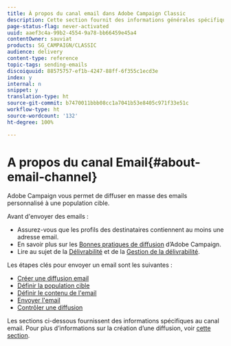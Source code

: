 ```yaml
---
title: À propos du canal email dans Adobe Campaign Classic
description: Cette section fournit des informations générales spécifiques au canal email dans Adobe Campaign Classic.
page-status-flag: never-activated
uuid: aaef3c4a-99b2-4554-9a78-bb66459e45a4
contentOwner: sauviat
products: SG_CAMPAIGN/CLASSIC
audience: delivery
content-type: reference
topic-tags: sending-emails
discoiquuid: 88575757-ef1b-4247-88ff-6f355c1ecd3e
index: y
internal: n
snippet: y
translation-type: ht
source-git-commit: b7470011bbb08cc1a7041b53e8405c971f33e51c
workflow-type: ht
source-wordcount: '132'
ht-degree: 100%

---
```



# A propos du canal Email{#about-email-channel}

Adobe Campaign vous permet de diffuser en masse des emails personnalisé à une population cible.

Avant d&#39;envoyer des emails :

* Assurez-vous que les profils des destinataires contiennent au moins une adresse email.
* En savoir plus sur les [Bonnes pratiques de diffusion](https://docs.campaign.adobe.com/doc/AC/getting_started/FR/deliveryBestPractices.html) d’Adobe Campaign.
* Lire au sujet de la [Délivrabilité](../../delivery/using/about-deliverability.md) et de la [Gestion de la délivrabilité](https://helpx.adobe.com/fr/campaign/kb/acc-deliverability.html).

Les étapes clés pour envoyer un email sont les suivantes :

* [Créer une diffusion email](../../delivery/using/creating-an-email-delivery.md)
* [Définir la population cible](../../delivery/using/steps-defining-the-target-population.md)
* [Définir le contenu de l&#39;email](../../delivery/using/defining-the-email-content.md)
* [Envoyer l&#39;email](../../delivery/using/sending-messages.md)
* [Contrôler une diffusion](../../delivery/using/monitoring-a-delivery.md)

Les sections ci-dessous fournissent des informations spécifiques au canal email. Pour plus d’informations sur la création d’une diffusion, voir [cette section](../../delivery/using/steps-about-delivery-creation-steps.md).